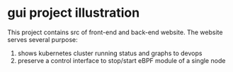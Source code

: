# gui project illustration

This project contains src of front-end and back-end website. The website serves several purpose:
1. shows kubernetes cluster running status and graphs to devops
2. preserve a control interface to stop/start eBPF module of a single node

